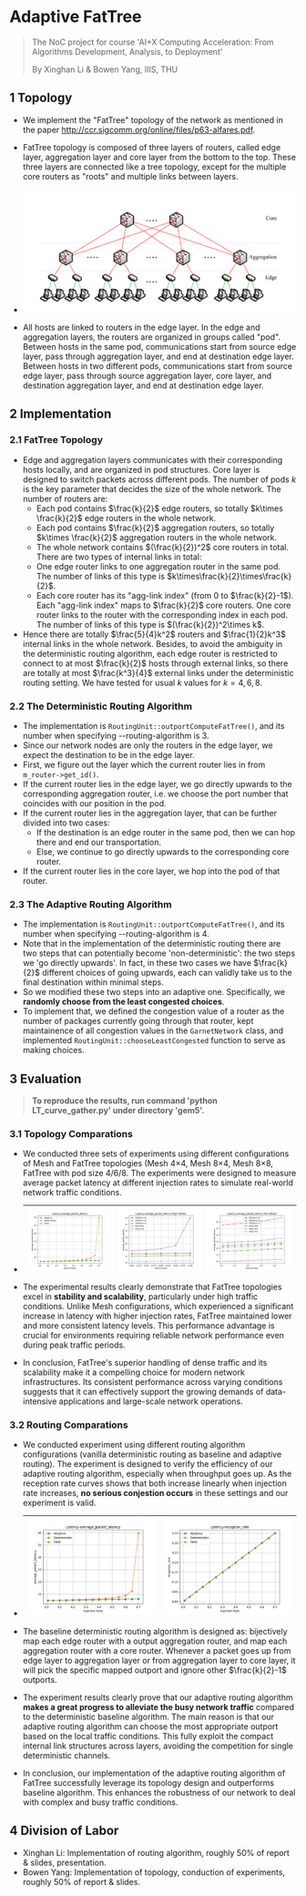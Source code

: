 # Adaptive FatTree

>  The NoC project for course 'AI+X Computing Acceleration: From Algorithms Development, Analysis, to Deployment'
>
> By Xinghan Li & Bowen Yang, IIIS, THU

## 1 Topology

- We implement the "FatTree" topology of the network as mentioned in the paper http://ccr.sigcomm.org/online/files/p63-alfares.pdf. 
- FatTree topology is composed of three layers of routers, called edge layer, aggregation layer and core layer from the bottom to the top. These three layers are connected like a tree topology, except for the multiple core routers as "roots" and multiple links between layers.
- ![fattree-topology](./pics/fattree-topology.png)

- All hosts are linked to routers in the edge layer. In the edge and aggregation layers, the routers are organized in groups called "pod". Between hosts in the same pod, communications start from source edge layer, pass through aggregation layer, and end at destination edge layer. Between hosts in two different pods, communications start from source edge layer, pass through source aggregation layer, core layer, and destination aggregation layer, and end at destination edge layer. 

## 2 Implementation

### 2.1 FatTree Topology

- Edge and aggregation layers communicates with their corresponding hosts locally, and are organized in pod structures. Core layer is designed to switch packets across different pods. The number of pods $k$ is the key parameter that decides the size of the whole network.  The number of routers are:
  - Each pod contains $\frac{k}{2}$ edge routers, so totally $k\times \frac{k}{2}$ edge routers in the whole network.
  - Each pod contains $\frac{k}{2}$ aggregation routers, so totally $k\times \frac{k}{2}$ aggregation routers in the whole network. 
  - The whole network contains $(\frac{k}{2})^2$ core routers in total. There are two types of internal links in total: 
  - One edge router links to one aggregation router in the same pod. The number of links of this type is $k\times\frac{k}{2}\times\frac{k}{2}$. 
  - Each core router has its "agg-link index" (from $0$ to $\frac{k}{2}-1$). Each "agg-link index" maps to $\frac{k}{2}$ core routers. One core router links to the router with the corresponding index in each pod. The number of links of this type is $(\frac{k}{2})^2\times k$.
- Hence there are totally $\frac{5}{4}k^2$ routers and $\frac{1}{2}k^3$ internal links in the whole network. Besides, to avoid the ambiguity in the deterministic routing algorithm, each edge router is restricted to connect to at most $\frac{k}{2}$ hosts through external links, so there are totally at most $\frac{k^3}{4}$ external links under the deterministic routing setting. We have tested for usual $k$ values for $k=4, 6, 8$.

### 2.2 The Deterministic Routing Algorithm

- The implementation is ``RoutingUnit::outportComputeFatTree()``, and its number when specifying --routing-algorithm is 3.
- Since our network nodes are only the routers in the edge layer, we expect the destination to be in the edge layer. 
- First, we figure out the layer which the current router lies in from ``m_router->get_id()``.
- If the current router lies in the edge layer, we go directly upwards to the corresponding aggregation router, i.e. we choose the port number that coincides with our position in the pod.
- If the current router lies in the aggregation layer, that can be further divided into two cases:
  - If the destination is an edge router in the same pod, then we can hop there and end our transportation.
  - Else, we continue to go directly upwards to the corresponding core router.
- If the current router lies in the core layer, we hop into the pod of that router.

### 2.3 The Adaptive Routing Algorithm

- The implementation is ``RoutingUnit::outportComputeFatTree()``, and its number when specifying --routing-algorithm is 4.
- Note that in the implementation of the deterministic routing there are two steps that can potentially become 'non-deterministic': the two steps we 'go directly upwards'. In fact, in these two cases we have $\frac{k}{2}$ different choices of going upwards, each can validly take us to the final destination within minimal steps.
- So we modified these two steps into an adaptive one. Specifically, we **randomly choose from the least congested choices**. 
- To implement that, we defined the congestion value of a router as the number of packages currently going through that router, kept maintainence of all congestion values in the ``GarnetNetwork`` class, and implemented ``RoutingUnit::chooseLeastCongested`` function to serve as making choices. 

## 3 Evaluation

> **To reproduce the results, run command 'python LT_curve_gather.py' under directory 'gem5'.**

### 3.1 Topology Comparations

- We conducted three sets of experiments using different configurations of Mesh and FatTree topologies (Mesh 4$\times$4, Mesh 8$\times$4, Mesh 8$\times$8, FatTree with pod size 4/6/8. The experiments were designed to measure average packet latency at different injection rates to simulate real-world network traffic conditions.

- | ![latency-all](./pics/latency-all.jpg) | ![latency-highinjrate](./pics/latency-highinjrate.jpg) | ![latency-lowinjrate](./pics/latency-lowinjrate.jpg) |
  | -------------------------------------- | ------------------------------------------------------ | ---------------------------------------------------- |

- The experimental results clearly demonstrate that FatTree topologies excel in **stability and scalability**, particularly under high traffic conditions. Unlike Mesh configurations, which experienced a significant increase in latency with higher injection rates, FatTree maintained lower and more consistent latency levels. This performance advantage is crucial for environments requiring reliable network performance even during peak traffic periods. 

- In conclusion, FatTree's superior handling of dense traffic and its scalability make it a compelling choice for modern network infrastructures. Its consistent performance across varying conditions suggests that it can effectively support the growing demands of data-intensive applications and large-scale network operations.

### 3.2 Routing Comparations

- We conducted experiment using different routing algorithm configurations (vanilla deterministic routing as baseline and adaptive routing). The experiment is designed to verify the efficiency of our adaptive routing algorithm, especially when throughput goes up. As the reception rate curves shows that both increase linearly when injection rate increases, **no serious conjestion occurs** in these settings and our experiment is valid.

- | ![Routing_average_packet_latency_curve](./gem5/Lab4/Routing_average_packet_latency_curve.jpg) | ![Routing_reception_rate_curve](./gem5/Lab4/Routing_reception_rate_curve.jpg) |
  | ------------------------------------------------------------ | ------------------------------------------------------------ |

- The baseline deterministic routing algorithm is designed as: bijectively map each edge router with a output aggregation router, and map each aggregation router with a core router. Whenever a packet goes up from edge layer to aggregation layer or from aggregation layer to core layer, it will pick the specific mapped outport and ignore other $\frac{k}{2}-1$ outports.

- The experiment results clearly prove that our adaptive routing algorithm **makes a great progress to alleviate the busy network traffic** compared to the deterministic baseline algorithm. The main reason is that our adaptive routing algorithm can choose the most appropriate outport based on the local traffic conditions. This fully exploit the compact internal link structures across layers, avoiding the competition for single deterministic channels.

- In conclusion, our implementation of the adaptive routing algorithm of FatTree successfully leverage its topology design and outperforms baseline algorithm. This enhances the robustness of our network to deal with complex and busy traffic conditions.

## 4 Division of Labor

- Xinghan Li: Implementation of routing algorithm, roughly 50% of report & slides, presentation.
- Bowen Yang: Implementation of topology, conduction of experiments, roughly 50% of report & slides.

